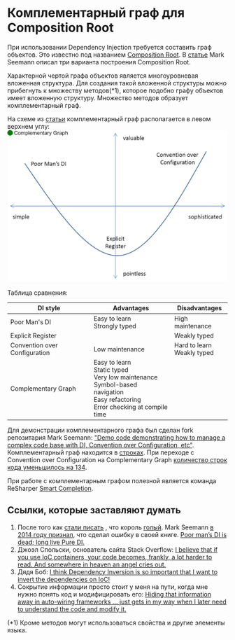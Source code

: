 # Комплементарный граф для Composition Root
При использовании Dependency Injection требуется составить граф объектов. 
Это известно под названием 
[Composition Root](http://blog.ploeh.dk/2011/07/28/CompositionRoot/). 
В [статье](http://blog.ploeh.dk/2012/11/06/WhentouseaDIContainer/) 
Mark Seemann описал три варианта построения Composition Root.

Характерной чертой графа объектов является многоуровневая вложенная структура. 
Для создания такой вложенной структуры можно прибегнуть к множеству методов(*1), 
которое подобно графу объектов имеет вложенную структуру. Множество методов
образует комплементарный граф.

На схеме из [статьи](http://blog.ploeh.dk/2012/11/06/WhentouseaDIContainer/) 
комплементарный граф располагается в левом верхнем углу:  
<img src="Images/usefulness-sophistication.png?raw=true" width="661"/>

Таблица сравнения:

| DI style               | Advantages    | Disadvantages     |
| -----------------------|---------------| ------------------|
| Poor Man's DI          | Easy to learn <br/>Strongly typed | High maintenance |
| Explicit Register      |                                   | Weakly typed     |
| Convention over Configuration | Low maintenance | Hard to learn<br/>Weakly typed |
| Complementary Graph | Easy to learn <br/>Static typed<br/>Very low maintenance<br/>Symbol-based navigation<br/>Easy refactoring<br/>Error checking at compile time |  |

Для демонстрации комплементарного графа был сделан fork репозитария Mark Seemann:
["Demo code demonstrating how to manage a complex code base with DI, Convention over Configuration, etc"](https://github.com/ploeh/Booking). 
Комплементарный граф находится в 
[строках](BookingDaemon/Program.cs#L20-L44).
При переходе с Convention over Configuration на Complementary Graph
[количество строк кода уменьшилось на 134](https://github.com/AVPolyakov/Booking/commit/60b3b171545a5cb547e674fbd2223620140df923).

При работе с комплементарным графом полезной является команда ReSharper 
[Smart Completion](https://www.jetbrains.com/help/resharper/2016.3/Coding_Assistance__Code_Completion__Smart.html).

## Ссылки, которые заставляют думать
1. После того как [стали писать](http://www.davidarno.org/2013/11/13/are-ioc-containers-a-case-of-the-emperors-new-clothes/)
, что король [голый](https://ru.wikipedia.org/wiki/%D0%9D%D0%BE%D0%B2%D0%BE%D0%B5_%D0%BF%D0%BB%D0%B0%D1%82%D1%8C%D0%B5_%D0%BA%D0%BE%D1%80%D0%BE%D0%BB%D1%8F).
Mark Seemann [в 2014 году признал](http://blog.ploeh.dk/2014/06/10/pure-di/), 
что сделал ошибку в своей книге. 
[Poor man’s DI is dead; long live Pure DI.](http://www.davidarno.org/2015/10/12/poor-mans-di-is-dead-long-live-pure-di/)
2. Джоэл Спольски, основатель сайта Stack Overflow: 
[I believe that if you use IoC containers, your code becomes, frankly, a lot harder to read. And somewhere in heaven an angel cries out.](http://stackoverflow.com/questions/871405/why-do-i-need-an-ioc-container-as-opposed-to-straightforward-di-code/871420#871420)
3. Дядя Боб: [I think Dependency Inversion is so important that I want to invert the dependencies on IoC!](https://sites.google.com/site/unclebobconsultingllc/blogs-by-robert-martin/dependency-injection-inversion)
4. Сокрытие информации просто стоит у меня на пути, когда мне нужно понять код и модифицировать его:
[Hiding that information away in auto-wiring frameworks ... just gets in my way when I later need to understand the code and modify it.](http://www.natpryce.com/articles/000783.html)

(*1) Кроме методов могут использоваться свойства и другие элементы языка.